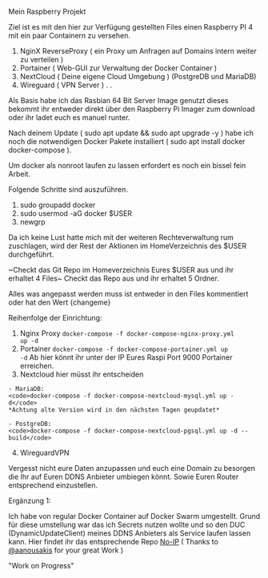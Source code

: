 Mein Raspberry Projekt

Ziel ist es mit den hier zur Verfügung gestellten Files einen Raspberry PI 4 mit ein paar Containern zu versehen. 

  1. NginX ReverseProxy ( ein Proxy um Anfragen auf Domains intern weiter zu verteilen ) 
  2. Portainer ( Web-GUI zur Verwaltung der Docker Container )
  3. NextCloud ( Deine eigene Cloud Umgebung ) (PostgreDB und MariaDB)
  4. Wireguard ( VPN Server )
  .
  .

Als Basis habe ich das Rasbian 64 Bit Server Image genutzt dieses bekommt ihr entweder direkt über den Raspberry Pi Imager zum download oder ihr ladet euch es manuel runter. 

Nach deinem Update ( sudo apt update && sudo apt upgrade -y ) habe ich noch die notwendigen Docker Pakete installiert ( sudo apt install docker docker-compose ).

Um docker als nonroot laufen zu lassen erfordert es noch ein bissel fein Arbeit. 

Folgende Schritte sind auszuführen.

  1. sudo groupadd docker
  2. sudo usermod -aG docker $USER
  3. newgrp
  
Da ich keine Lust hatte mich mit der weiteren Rechteverwaltung rum zuschlagen, wird der Rest der Aktionen im HomeVerzeichnis des $USER durchgeführt.

~Checkt das Git Repo im Homeverzeichnis Eures $USER aus und ihr erhaltet 4 Files~
Checkt das Repo aus und ihr erhaltet 5 Ordner. 

Alles was angepasst werden muss ist entweder in den Files kommentiert oder hat den Wert {changeme}

Reihenfolge der Einrichtung:

  1. Nginx Proxy <code>docker-compose -f docker-compose-nginx-proxy.yml up -d</code>
  2. Portainer <code>docker-compose -f docker-compose-portainer.yml up -d</code> 
  Ab hier könnt ihr unter der IP Eures Raspi Port 9000 Portainer erreichen. 
  3. Nextcloud hier müsst ihr entscheiden

    - MariaDB: 
    <code>docker-compose -f docker-compose-nextcloud-mysql.yml up -d</code>
    *Achtung alte Version wird in den nächsten Tagen geupdatet*
    
    - PostgreDB: 
    <code>docker-compose -f docker-compose-nextcloud-pgsql.yml up -d --build</code>

  4. WireguardVPN

Vergesst nicht eure Daten anzupassen und euch eine Domain zu besorgen die Ihr auf Euren DDNS Anbieter umbiegen könnt. Sowie Euren Router entsprechend einzustellen. 

Ergänzung 1:

Ich habe von regular Docker Container auf Docker Swarm umgestellt. Grund für diese umstellung war das ich Secrets nutzen wollte und so den DUC (DynamicUpdateClient) meines DDNS Anbieters als Service laufen lassen kann. Hier findet ihr das entsprechende Repo [No-IP](https://github.com/meehr/no-ip) ( Thanks to [@aanousakis](https://hub.docker.com/r/aanousakis/no-ip) for your great Work ) 


"Work on Progress"
